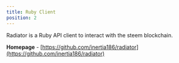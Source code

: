 ```yaml
---
title: Ruby Client
position: 2
---
```


Radiator is a Ruby API client to interact with the steem blockchain.

**Homepage** - [https://github.com/inertia186/radiator](https://github.com/inertia186/radiator)
